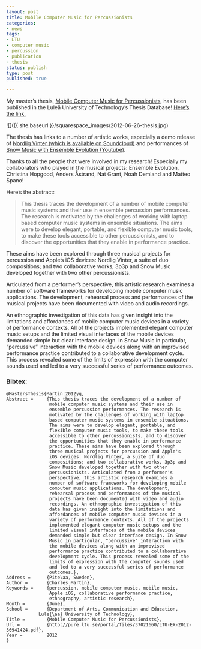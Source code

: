```yaml
---
layout: post
title: Mobile Computer Music for Percussionists
categories:
- news
tags:
- LTU
- computer music
- percussion
- publication
- thesis
status: publish
type: post
published: true

---
```


My master’s thesis, [Mobile Computer Music for Percussionists](http://urn.kb.se/resolve?urn=urn:nbn:se:ltu:diva-43659), has been published in the Luleå University of Technology’s Thesis Database! [Here’s the link.](http://urn.kb.se/resolve?urn=urn:nbn:se:ltu:diva-43659)
      
![]({{ site.baseurl }}/squarespace_images/2012-06-26-thesis.jpg)

The thesis has links to a number of artistic works, especially a demo release of [Nordlig Vinter (which is available on Soundcloud)](http://soundcloud.com/charlesmartin/sets/nordlig-vinter/) and performances of [Snow Music with Ensemble Evolution (Youtube)](http://youtu.be/VWjpooXcdW8).

Thanks to all the people that were involved in my research! Especially my collaborators who played in the musical projects: Ensemble Evolution, Christina Hopgood, Anders Åstrand, Nat Grant, Noah Demland and Matteo Spano!

Here’s the abstract:

>This thesis traces the development of a number of mobile computer music systems and their use in ensemble percussion performances. The research is motivated by the challenges of working with laptop based computer music systems in ensemble situations. The aims were to develop elegant, portable, and flexible computer music tools, to make these tools accessible to other percussionists, and to discover the opportunities that they enable in performance practice.

These aims have been explored through three musical projects for percussion and Apple’s iOS devices: Nordlig Vinter, a suite of duo compositions; and two collaborative works, 3p3p and Snow Music developed together with two other percussionists.

Articulated from a performer’s perspective, this artistic research examines a number of software frameworks for developing mobile computer music applications. The development, rehearsal process and performances of the musical projects have been documented with video and audio recordings.

An ethnographic investigation of this data has given insight into the limitations and affordances of mobile computer music devices in a variety of performance contexts. All of the projects implemented elegant computer music setups and the limited visual interfaces of the mobile devices demanded simple but clear interface design. In Snow Music in particular, “percussive” interaction with the mobile devices along with an improvised performance practice contributed to a collaborative development cycle. This process revealed some of the limits of expression with the computer sounds used and led to a very successful series of performance outcomes.

### Bibtex:

    @MastersThesis{Martin:2012yq,
    Abstract =     {This thesis traces the development of a number of
                    mobile computer music systems and their use in
                    ensemble percussion performances. The research is
                    motivated by the challenges of working with laptop
                    based computer music systems in ensemble situations.
                    The aims were to develop elegant, portable, and
                    flexible computer music tools, to make these tools
                    accessible to other percussionists, and to discover
                    the opportunities that they enable in performance
                    practice. These aims have been explored through
                    three musical projects for percussion and Apple's
                    iOS devices: Nordlig Vinter, a suite of duo
                    compositions; and two collaborative works, 3p3p and
                    Snow Music developed together with two other
                    percussionists. Articulated from a performer's
                    perspective, this artistic research examines a
                    number of software frameworks for developing mobile
                    computer music applications. The development,
                    rehearsal process and performances of the musical
                    projects have been documented with video and audio
                    recordings. An ethnographic investigation of this
                    data has given insight into the limitations and
                    affordances of mobile computer music devices in a
                    variety of performance contexts. All of the projects
                    implemented elegant computer music setups and the
                    limited visual interfaces of the mobile devices
                    demanded simple but clear interface design. In Snow
                    Music in particular, "percussive" interaction with
                    the mobile devices along with an improvised
                    performance practice contributed to a collaborative
                    development cycle. This process revealed some of the
                    limits of expression with the computer sounds used
                    and led to a very successful series of performance
                    outcomes.},
    Address =      {Pite\aa, Sweden},
    Author =       {Charles Martin},
    Keywords =     {percussion, mobile computer music, mobile music,
                    Apple iOS, collaborative performance practice,
                    ethnography, artistic research},
    Month =        {June},
    School =       {Department of Arts, Communication and Education,
                Lule{\aa} University of Technology},
    Title =        {Mobile Computer Music for Percussionists},
    Url =          {http://pure.ltu.se/portal/files/37021660/LTU-EX-2012-36941424.pdf},
    Year =         2012
    }
